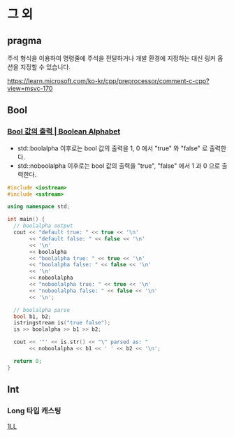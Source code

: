 # 그 외

## pragma

주석 형식을 이용하여 명령줄에 주석을 전달하거나 개발 환경에 지정하는 대신 링커 옵션을 지정할 수 있습니다.

https://learn.microsoft.com/ko-kr/cpp/preprocessor/comment-c-cpp?view=msvc-170

## Bool

### [Bool 값의 출력 | Boolean Alphabet](https://en.cppreference.com/w/cpp/io/manip/boolalpha)

- std::boolalpha 이후로는 bool 값의 출력을 1, 0 에서 "true" 와 "false" 로 출력한다.
- std::noboolalpha 이후로는 bool 값의 출력을 "true", "false" 에서 1 과 0 으로 출력한다.

```cpp
#include <iostream>
#include <sstream>

using namespace std;

int main() {
  // boolalpha output
  cout << "default true: " << true << '\n'
       << "default false: " << false << '\n'
       << '\n'
       << boolalpha
       << "boolalpha true: " << true << '\n'
       << "boolalpha false: " << false << '\n'
       << '\n'
       << noboolalpha
       << "noboolalpha true: " << true << '\n'
       << "noboolalpha false: " << false << '\n'
       << '\n';

  // boolalpha parse
  bool b1, b2;
  istringstream is("true false");
  is >> boolalpha >> b1 >> b2;

  cout << '"' << is.str() << "\" parsed as: "
       << noboolalpha << b1 << ' ' << b2 << '\n';

  return 0;
}
```

## Int

### Long 타입 캐스팅

[1LL](https://lucas-jang.github.io/easy-technique-to-handle-int-overflow/)
